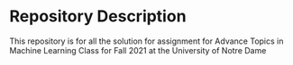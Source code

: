 # Repository Description

This repository is for all the solution for assignment for Advance Topics in Machine Learning Class for Fall 2021 at the University of Notre Dame
